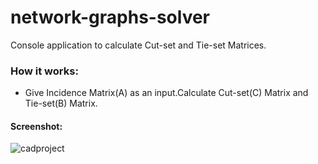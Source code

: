 # network-graphs-solver
Console application to calculate Cut-set and Tie-set Matrices.
### How it works:
* Give Incidence Matrix(A) as an input.Calculate Cut-set(C) Matrix and Tie-set(B) Matrix.
#### Screenshot:
![cadproject](https://user-images.githubusercontent.com/44472968/146792806-8caec043-e071-4861-b4cc-13d849ce15c1.png)
